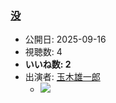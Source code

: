 ### [没](https://www.youtube.com/watch?v=5XYepOi8W9g)
-   公開日: 2025-09-16
-   視聴数: 4
-   **いいね数: 2**
-   出演者: [玉木雄一郎](/rehacq_fan/people/玉木雄一郎 "wikilink")
    - [![](https://img.youtube.com/vi/5XYepOi8W9g/hqdefault.jpg)](https://www.youtube.com/watch?v=5XYepOi8W9g)
